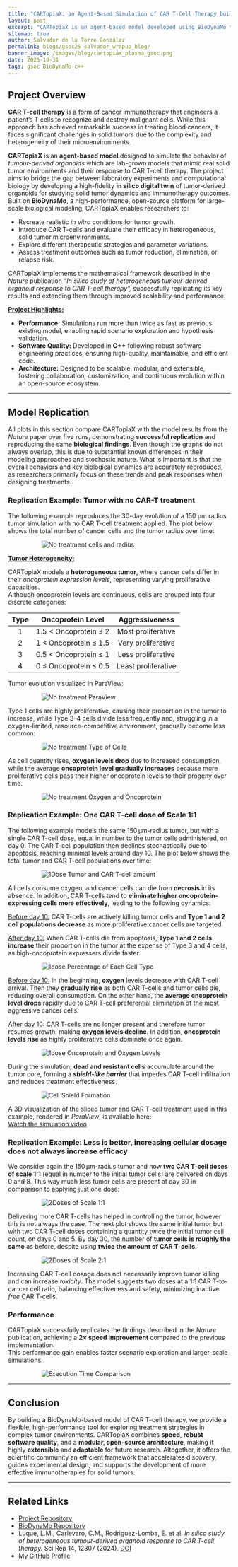```yaml
---
title: "CARTopiaX: an Agent-Based Simulation of CAR T-Cell Therapy built on BioDynaMo"
layout: post
excerpt: "CARTopiaX is an agent-based model developed using BioDynaMo to simulate CAR-T cell dynamics and interactions within the solid tumor microenvironment. It provides researchers with a tool to efficiently evaluate therapy efficacy and identify strategies to improve treatment outcomes."
sitemap: true
author: Salvador de la Torre Gonzalez
permalink: blogs/gsoc25_salvador_wrapup_blog/
banner_image: /images/blog/cartopiax_plasma_gsoc.png
date: 2025-10-31
tags: gsoc BioDynaMo c++
---
```


## Project Overview

**CAR T-cell therapy** is a form of cancer immunotherapy that engineers a patient’s T cells to recognize and destroy malignant cells. While this approach has achieved remarkable success in treating blood cancers, it faces significant challenges in solid tumors due to the complexity and heterogeneity of their microenvironments.

**CARTopiaX** is an **agent-based model** designed to simulate the behavior of *tumour-derived organoids* which are lab-grown models that mimic real solid tumor environments and their response to CAR T-cell therapy. The project aims to bridge the gap between laboratory experiments and computational biology by developing a high-fidelity **in silico digital twin** of tumor-derived organoids for studying solid tumor dynamics and immunotherapy outcomes.<br>
Built on **BioDynaMo**, a high-performance, open-source platform for large-scale biological modeling, CARTopiaX enables researchers to:

- Recreate realistic *in vitro* conditions for tumor growth.  
- Introduce CAR T-cells and evaluate their efficacy in heterogeneous, solid tumor microenvironments.  
- Explore different therapeutic strategies and parameter variations.  
- Assess treatment outcomes such as tumor reduction, elimination, or relapse risk.  

CARTopiaX implements the mathematical framework described in the *Nature* publication *“In silico study of heterogeneous tumour-derived organoid response to CAR T-cell therapy”,* successfully replicating its key results and extending them through improved scalability and performance.

<b><u>Project Highlights:</u></b>

- **Performance:** Simulations run more than twice as fast as previous existing model, enabling rapid scenario exploration and hypothesis validation.  
- **Software Quality:** Developed in **C++** following robust software engineering practices, ensuring high-quality, maintainable, and efficient code.  
- **Architecture:** Designed to be scalable, modular, and extensible, fostering collaboration, customization, and continuous evolution within an open-source ecosystem.  

---
## Model Replication

All plots in this section compare CARTopiaX with the model results from the *Nature* paper over five runs, demonstrating **successful replication** and reproducing the same **biological findings**. Even though the graphs do not always overlap, this is due to substantial known differences in their modeling approaches and stochastic nature. What is important is that the overall behaviors and key biological dynamics are accurately reproduced, as researchers primarily focus on these trends and peak responses when designing treatments.

### Replication Example: Tumor with no CAR-T treatment

The following example reproduces the 30-day evolution of a 150 µm radius tumor simulation with no CAR T-cell treatment applied. The plot below shows the total number of cancer cells and the tumor radius over time:

<img src="/images/blog/cartopiax/no_doses_num_cells_and_tumor_radius.png" alt="No treatment cells and radius" style="max-width: 70%; height: auto; display: block; margin: 0 auto;">

<b><u>Tumor Heterogeneity:</u></b>

CARTopiaX models a **heterogeneous tumor**, where cancer cells differ in their *oncoprotein expression levels*, representing varying proliferative capacities.  
Although oncoprotein levels are continuous, cells are grouped into four discrete categories:

| Type | Oncoprotein Level     | Aggressiveness       |
|:----:|:---------------------:|:--------------------:|
| 1    | 1.5 < Oncoprotein ≤ 2 | Most proliferative   |
| 2    | 1 < Oncoprotein ≤ 1.5 | Very proliferative   |
| 3    | 0.5 < Oncoprotein ≤ 1 | Less proliferative   |
| 4    | 0 ≤ Oncoprotein ≤ 0.5 | Least proliferative  |

Tumor evolution visualized in ParaView:

<img src="/images/blog/cartopiax/no_dose_tumor_evolution_paraview.png" alt="No treatment ParaView" style="max-width: 70%; height: auto; display: block; margin: 0 auto;">

Type 1 cells are highly proliferative, causing their proportion in the tumor to increase, while Type 3–4 cells divide less frequently and, struggling in a oxygen-limited, resource-competitive environment, gradually become less common:

<img src="/images/blog/cartopiax/no_doses_type_of_cells_absolute_numbers.png" alt="No treatment Type of Cells" style="max-width: 70%; height: auto; display: block; margin: 0 auto;">

As cell quantity rises, **oxygen levels drop** due to increased consumption, while the average **oncoprotein level gradually increases** because more proliferative cells pass their higher oncoprotein levels to their progeny over time.

<img src="/images/blog/cartopiax/no_doses_oncoprotein_and_oxygen.png" alt="No treatment Oxygen and Oncoprotein" style="max-width: 70%; height: auto; display: block; margin: 0 auto;">


### Replication Example: One CAR T-cell dose of Scale 1:1

The following example models the same 150 µm-radius tumor, but with a single CAR T-cell dose, equal in number to the tumor cells administered, on day 0. The CAR T-cell population then declines stochastically due to apoptosis, reaching minimal levels around day 10. The plot below shows the total tumor and CAR T-cell populations over time:

<img src="/images/blog/cartopiax/dose_scale1_day0_num_cells.png" alt="1Dose Tumor and CAR T-cell amount" style="max-width: 70%; height: auto; display: block; margin: 0 auto;">

All cells consume oxygen, and cancer cells can die from **necrosis** in its absence. In addition, CAR T-cells tend to **eliminate higher oncoprotein-expressing cells more effectively**, leading to the following dynamics:

<u>Before day 10:</u> CAR T-cells are actively killing tumor cells and **Type 1 and 2 cell populations decrease** as more proliferative cancer cells are targeted.

<u>After day 10:</u> When CAR T-cells die from apoptosis, **Type 1 and 2 cells increase** their proportion in the tumor at the expense of Type 3 and 4 cells, as high-oncoprotein expressers divide faster.

<img src="/images/blog/cartopiax/dose_scale1_day0_type_of_cells_percentage_populations.png" alt="1dose Percentage of Each Cell Type" style="max-width: 70%; height: auto; display: block; margin: 0 auto;">

<u>Before day 10:</u> In the beginning, **oxygen** levels decrease with CAR T-cell arrival. Then they **gradually rise** as both CAR T-cells and tumor cells die, reducing overall consumption. On the other hand, the **average oncoprotein level drops** rapidly due to CAR T-cell preferential elimination of the most aggressive cancer cells.

<u>After day 10:</u> CAR T-cells are no longer present and therefore tumor resumes growth, making **oxygen levels decline**. In addition, **oncoprotein levels rise** as highly proliferative cells dominate once again.

<img src="/images/blog/cartopiax/dose_scale1_day0_oncoprotein_and_oxygen.png" alt="1dose Oncoprotein and Oxygen Levels" style="max-width: 70%; height: auto; display: block; margin: 0 auto;">

During the simulation, **dead and resistant cells** accumulate around the tumor core, forming a ***shield-like barrier*** that impedes CAR T-cell infiltration and reduces treatment effectiveness.

<img src="/images/blog/cartopiax/shield.png" alt="Cell Shield Formation" style="max-width: 70%; height: auto; display: block; margin: 0 auto;">

A 3D visualization of the sliced tumor and CAR T-cell treatment used in this example, rendered in *ParaView*, is available here:  
[Watch the simulation video](https://youtu.be/7V8n627Nmzc)

### Replication Example: Less is better, increasing cellular dosage does not always increase efficacy

We consider again the 150 µm-radius tumor and now **two CAR T-cell doses of scale 1:1** (equal in number to the initial tumor cells) are delivered on days 0 and 8. This way much less tumor cells are present at day 30 in comparison to applying just one dose:

<img src="/images/blog/cartopiax/dose_scale1_day0_dose_scale1_day8_num_cells.png" alt="2Doses of Scale 1:1" style="max-width: 70%; height: auto; display: block; margin: 0 auto;">

Delivering more CAR T-cells has helped in controlling the tumor, however this is not always the case. The next plot shows the same initial tumor but with two CAR T-cell doses containing a quantity twice the initial tumor cell count, on days 0 and 5. By day 30, the number of **tumor cells is roughly the same** as before, despite using **twice the amount of CAR T-cells**.

<img src="/images/blog/cartopiax/dose_scale2_day0_dose_scale2_day5_num_cells.png" alt="2Doses of Scale 2:1" style="max-width: 70%; height: auto; display: block; margin: 0 auto;">


Increasing CAR T-cell dosage does not necessarily improve tumor killing and can increase *toxicity*. The model suggests two doses at a 1:1 CAR T-to-cancer cell ratio, balancing effectiveness and safety, minimizing inactive *free* CAR T-cells.

### Performance

CARTopiaX successfully replicates the findings described in the *Nature* publication, achieving a **2× speed improvement** compared to the previous implementation.  
This performance gain enables faster scenario exploration and larger-scale simulations.

<img src="/images/blog/cartopiax/execution_times.png" alt="Execution Time Comparison" style="max-width: 70%; height: auto; display: block; margin: 0 auto;">

---

## Conclusion

By building a BioDynaMo-based model of CAR T-cell therapy, we provide a flexible, high-performance tool for exploring treatment strategies in complex tumor environments. CARTopiaX combines **speed**, **robust software quality**, and a **modular, open-source architecture**, making it highly **extensible** and **adaptable** for future research. Altogether, it offers the scientific community an efficient framework that accelerates discovery, guides experimental design, and supports the development of more effective immunotherapies for solid tumors.

---

## Related Links

- [Project Repository](https://github.com/compiler-research/CARTopiaX)
- [BioDynaMo Repository](https://github.com/BioDynaMo/biodynamo)
- Luque, L.M., Carlevaro, C.M., Rodriguez-Lomba, E. et al. *In silico study of heterogeneous tumour-derived organoid response to CAR T-cell therapy.* Sci Rep 14, 12307 (2024). [DOI](https://doi.org/10.1038/s41598-024-63125-5)
- [My GitHub Profile](https://github.com/salva24)
